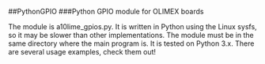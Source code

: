 ##PythonGPIO
###Python GPIO module for OLIMEX boards

The module is a10lime_gpios.py. It is written in Python using the Linux sysfs, so it may be slower than other implementations.
The module must be in the same directory where the main program is. It is tested on Python 3.x.
There are several usage examples, check them out!


